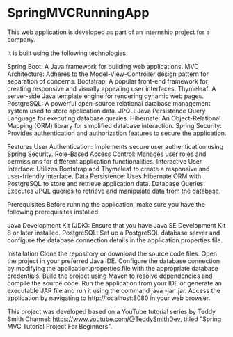 # SpringMVCRunningApp
This web application is developed as part of an internship project for a company. 

It is built using the following technologies:

Spring Boot: A Java framework for building web applications.
MVC Architecture: Adheres to the Model-View-Controller design pattern for separation of concerns.
Bootstrap: A popular front-end framework for creating responsive and visually appealing user interfaces.
Thymeleaf: A server-side Java template engine for rendering dynamic web pages.
PostgreSQL: A powerful open-source relational database management system used to store application data.
JPQL: Java Persistence Query Language for executing database queries.
Hibernate: An Object-Relational Mapping (ORM) library for simplified database interaction.
Spring Security: Provides authentication and authorization features to secure the application.

Features
User Authentication: Implements secure user authentication using Spring Security.
Role-Based Access Control: Manages user roles and permissions for different application functionalities.
Interactive User Interface: Utilizes Bootstrap and Thymeleaf to create a responsive and user-friendly interface.
Data Persistence: Uses Hibernate ORM with PostgreSQL to store and retrieve application data.
Database Queries: Executes JPQL queries to retrieve and manipulate data from the database.

Prerequisites
Before running the application, make sure you have the following prerequisites installed:

Java Development Kit (JDK): Ensure that you have Java SE Development Kit 8 or later installed.
PostgreSQL: Set up a PostgreSQL database server and configure the database connection details in the application.properties file.

Installation
Clone the repository or download the source code files.
Open the project in your preferred Java IDE.
Configure the database connection by modifying the application.properties file with the appropriate database credentials.
Build the project using Maven to resolve dependencies and compile the source code.
Run the application from your IDE or generate an executable JAR file and run it using the command java -jar <jar-file-name>.jar.
Access the application by navigating to http://localhost:8080 in your web browser.

This project was developed based on a YouTube tutorial series by  Teddy Smith Channel: https://www.youtube.com/@TeddySmithDev, titled "Spring MVC Tutorial Project For Beginners".
